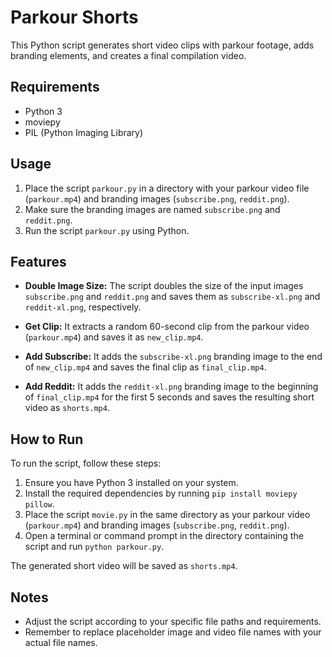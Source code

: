 # Parkour Shorts

This Python script generates short video clips with parkour footage, adds branding elements, and creates a final compilation video.

## Requirements

- Python 3
- moviepy
- PIL (Python Imaging Library)

## Usage

1. Place the script `parkour.py` in a directory with your parkour video file (`parkour.mp4`) and branding images (`subscribe.png`, `reddit.png`).
2. Make sure the branding images are named `subscribe.png` and `reddit.png`.
3. Run the script `parkour.py` using Python.

## Features

- **Double Image Size:** The script doubles the size of the input images `subscribe.png` and `reddit.png` and saves them as `subscribe-xl.png` and `reddit-xl.png`, respectively.

- **Get Clip:** It extracts a random 60-second clip from the parkour video (`parkour.mp4`) and saves it as `new_clip.mp4`.

- **Add Subscribe:** It adds the `subscribe-xl.png` branding image to the end of `new_clip.mp4` and saves the final clip as `final_clip.mp4`.

- **Add Reddit:** It adds the `reddit-xl.png` branding image to the beginning of `final_clip.mp4` for the first 5 seconds and saves the resulting short video as `shorts.mp4`.

## How to Run

To run the script, follow these steps:

1. Ensure you have Python 3 installed on your system.
2. Install the required dependencies by running `pip install moviepy pillow`.
3. Place the script `movie.py` in the same directory as your parkour video (`parkour.mp4`) and branding images (`subscribe.png`, `reddit.png`).
4. Open a terminal or command prompt in the directory containing the script and run `python parkour.py`.

The generated short video will be saved as `shorts.mp4`.

## Notes

- Adjust the script according to your specific file paths and requirements.
- Remember to replace placeholder image and video file names with your actual file names.

